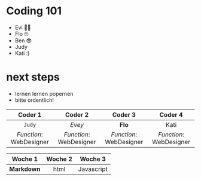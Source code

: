 # Coding 101

- Evi 🤷‍♀️
- Flo 🙄
- Ben 😎
- Judy
- Kati :) 


# next steps 
- lernen lernen popernen
- bitte ordentlich!



| Coder 1 | Coder 2 | Coder 3 | Coder 4 | 
| :-----: | :-----: | :-----: | :-----: |
| `Judy` | *Evey* | **Flo** | Kati|
| *Function*: WebDesigner | *Function*: WebDesigner | *Function*: WebDesigner | *Function*: WebDesigner |

| Woche 1 | Woche 2 | Woche 3 |
| :-----: | :-----: | :-----: |
| **Markdown** | html | Javascript |
